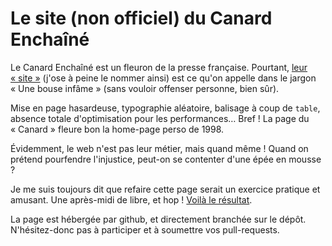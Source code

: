 Le site (non officiel) du Canard Enchaîné
=========================================

Le Canard Enchaîné est un fleuron de la presse française. Pourtant, [leur « site »](http://lecanardenchaine.fr)
(j'ose à peine le nommer ainsi) est ce qu'on appelle dans le jargon « Une bouse infâme »
(sans vouloir offenser personne, bien sûr).

Mise en page hasardeuse, typographie aléatoire, balisage à coup de `table`, absence totale d'optimisation pour
les performances… Bref ! La page du « Canard » fleure bon la home-page perso de 1998.

Évidemment, le web n'est pas leur métier, mais quand même ! Quand on prétend pourfendre
l'injustice, peut-on se contenter d'une épée en mousse ?

Je me suis toujours dit que refaire cette page serait un exercice pratique et amusant.
Une après-midi de libre, et hop ! [Voilà le résultat](http://thibault.github.com/lecanard/).

La page est hébergée par github, et directement branchée sur le dépôt. N'hésitez-donc
pas à participer et à soumettre vos pull-requests.
